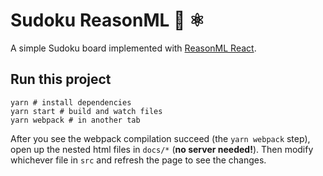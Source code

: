# Sudoku ReasonML 📝 ⚛️

A simple Sudoku board implemented with [ReasonML React](https://reasonml.github.io/reason-react/).


## Run this project

```
yarn # install dependencies
yarn start # build and watch files
yarn webpack # in another tab 
```

After you see the webpack compilation succeed (the `yarn webpack` step), open up 
the nested html files in `docs/*` (**no server needed!**). Then modify whichever 
file in `src` and refresh the page to see the changes.
